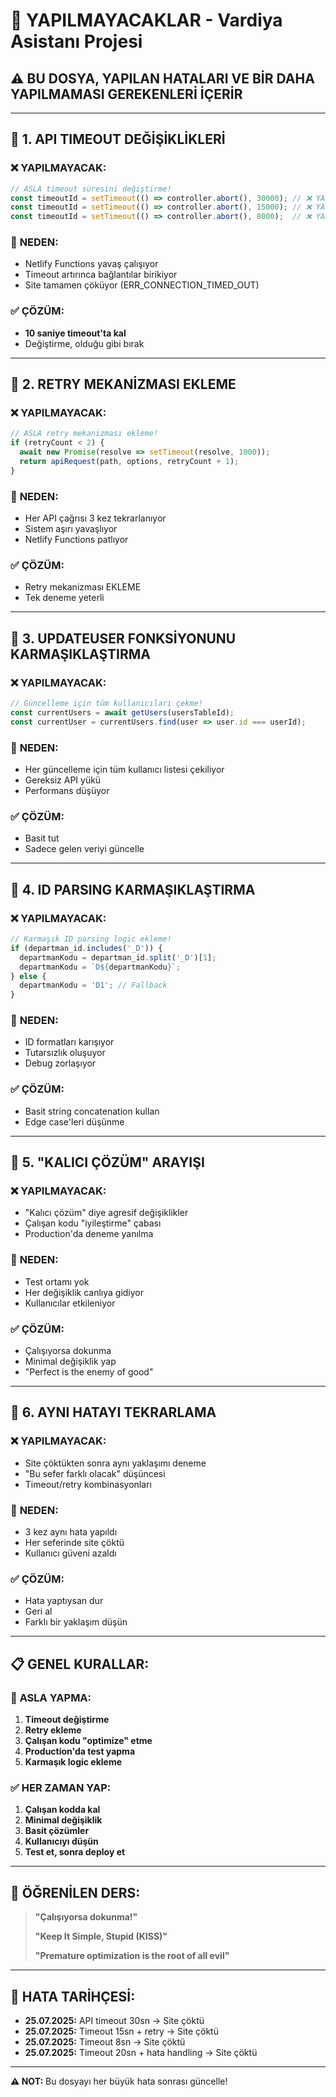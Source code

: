 # 🚫 YAPILMAYACAKLAR - Vardiya Asistanı Projesi

## ⚠️ **BU DOSYA, YAPILAN HATALARI VE BİR DAHA YAPILMAMASI GEREKENLERİ İÇERİR**

---

## 🔴 **1. API TIMEOUT DEĞİŞİKLİKLERİ**

### ❌ **YAPILMAYACAK:**
```javascript
// ASLA timeout süresini değiştirme!
const timeoutId = setTimeout(() => controller.abort(), 30000); // ❌ YAPMA
const timeoutId = setTimeout(() => controller.abort(), 15000); // ❌ YAPMA
const timeoutId = setTimeout(() => controller.abort(), 8000);  // ❌ YAPMA
```

### 🚨 **NEDEN:**
- Netlify Functions yavaş çalışıyor
- Timeout artırınca bağlantılar birikiyor
- Site tamamen çöküyor (ERR_CONNECTION_TIMED_OUT)

### ✅ **ÇÖZÜM:**
- **10 saniye timeout'ta kal**
- Değiştirme, olduğu gibi bırak

---

## 🔴 **2. RETRY MEKANİZMASI EKLEME**

### ❌ **YAPILMAYACAK:**
```javascript
// ASLA retry mekanizması ekleme!
if (retryCount < 2) {
  await new Promise(resolve => setTimeout(resolve, 1000));
  return apiRequest(path, options, retryCount + 1);
}
```

### 🚨 **NEDEN:**
- Her API çağrısı 3 kez tekrarlanıyor
- Sistem aşırı yavaşlıyor
- Netlify Functions patlıyor

### ✅ **ÇÖZÜM:**
- Retry mekanizması EKLEME
- Tek deneme yeterli

---

## 🔴 **3. UPDATEUSER FONKSİYONUNU KARMAŞIKLAŞTIRMA**

### ❌ **YAPILMAYACAK:**
```javascript
// Güncelleme için tüm kullanıcıları çekme!
const currentUsers = await getUsers(usersTableId);
const currentUser = currentUsers.find(user => user.id === userId);
```

### 🚨 **NEDEN:**
- Her güncelleme için tüm kullanıcı listesi çekiliyor
- Gereksiz API yükü
- Performans düşüyor

### ✅ **ÇÖZÜM:**
- Basit tut
- Sadece gelen veriyi güncelle

---

## 🔴 **4. ID PARSING KARMAŞIKLAŞTIRMA**

### ❌ **YAPILMAYACAK:**
```javascript
// Karmaşık ID parsing logic ekleme!
if (departman_id.includes('_D')) {
  departmanKodu = departman_id.split('_D')[1];
  departmanKodu = `D${departmanKodu}`;
} else {
  departmanKodu = 'D1'; // Fallback
}
```

### 🚨 **NEDEN:**
- ID formatları karışıyor
- Tutarsızlık oluşuyor
- Debug zorlaşıyor

### ✅ **ÇÖZÜM:**
- Basit string concatenation kullan
- Edge case'leri düşünme

---

## 🔴 **5. "KALICI ÇÖZÜM" ARAYIŞI**

### ❌ **YAPILMAYACAK:**
- "Kalıcı çözüm" diye agresif değişiklikler
- Çalışan kodu "iyileştirme" çabası
- Production'da deneme yanılma

### 🚨 **NEDEN:**
- Test ortamı yok
- Her değişiklik canlıya gidiyor
- Kullanıcılar etkileniyor

### ✅ **ÇÖZÜM:**
- Çalışıyorsa dokunma
- Minimal değişiklik yap
- "Perfect is the enemy of good"

---

## 🔴 **6. AYNI HATAYI TEKRARLAMA**

### ❌ **YAPILMAYACAK:**
- Site çöktükten sonra aynı yaklaşımı deneme
- "Bu sefer farklı olacak" düşüncesi
- Timeout/retry kombinasyonları

### 🚨 **NEDEN:**
- 3 kez aynı hata yapıldı
- Her seferinde site çöktü
- Kullanıcı güveni azaldı

### ✅ **ÇÖZÜM:**
- Hata yaptıysan dur
- Geri al
- Farklı bir yaklaşım düşün

---

## 📋 **GENEL KURALLAR:**

### 🛑 **ASLA YAPMA:**
1. **Timeout değiştirme**
2. **Retry ekleme**
3. **Çalışan kodu "optimize" etme**
4. **Production'da test yapma**
5. **Karmaşık logic ekleme**

### ✅ **HER ZAMAN YAP:**
1. **Çalışan kodda kal**
2. **Minimal değişiklik**
3. **Basit çözümler**
4. **Kullanıcıyı düşün**
5. **Test et, sonra deploy et**

---

## 🎯 **ÖĞRENİLEN DERS:**

> **"Çalışıyorsa dokunma!"**
> 
> **"Keep It Simple, Stupid (KISS)"**
> 
> **"Premature optimization is the root of all evil"**

---

## 📅 **HATA TARİHÇESİ:**

- **25.07.2025:** API timeout 30sn → Site çöktü
- **25.07.2025:** Timeout 15sn + retry → Site çöktü  
- **25.07.2025:** Timeout 8sn → Site çöktü
- **25.07.2025:** Timeout 20sn + hata handling → Site çöktü

---

**⚠️ NOT:** Bu dosyayı her büyük hata sonrası güncelle! 